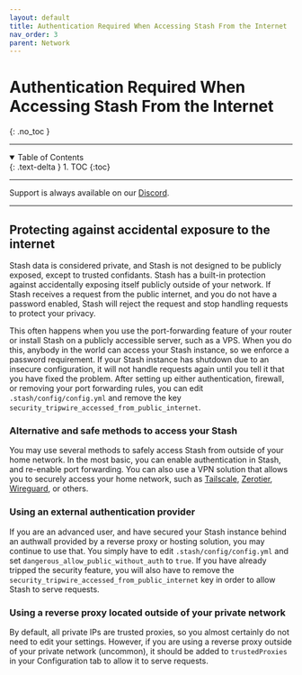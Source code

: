```yaml
---
layout: default
title: Authentication Required When Accessing Stash From the Internet
nav_order: 3
parent: Network
---
```

# **Authentication Required When Accessing Stash From the Internet**
{: .no_toc }

---

<details open markdown="block">
  <summary>
    Table of Contents
  </summary>
  {: .text-delta }
1. TOC
{:toc}
</details>

---

Support is always available on our [Discord](https://discord.gg/2TsNFKt).

---

## Protecting against accidental exposure to the internet

Stash data is considered private, and Stash is not designed to be publicly exposed, except to trusted confidants. Stash has a built-in protection against accidentally exposing itself publicly outside of your network. If Stash receives a request from the public internet, and you do not have a password enabled, Stash will reject the request and stop handling requests to protect your privacy.

This often happens when you use the port-forwarding feature of your router or install Stash on a publicly accessible server, such as a VPS. When you do this, anybody in the world can access your Stash instance, so we enforce a password requirement. If your Stash instance has shutdown due to an insecure configuration, it will not handle requests again until you tell it that you have fixed the problem. After setting up either authentication, firewall, or removing your port forwarding rules, you can edit `.stash/config/config.yml` and remove the key `security_tripwire_accessed_from_public_internet`.

### Alternative and safe methods to access your Stash

You may use several methods to safely access Stash from outside of your home network. In the most basic, you can enable authentication in Stash, and re-enable port forwarding. You can also use a VPN solution that allows you to securely access your home network, such as [Tailscale](https://tailscale.com), [Zerotier](https://zerotier.com), [Wireguard](https://www.digitalocean.com/community/tutorials/how-to-set-up-wireguard-on-ubuntu-20-04), or others.

### Using an external authentication provider

If you are an advanced user, and have secured your Stash instance behind an authwall provided by a reverse proxy or hosting solution, you may continue to use that. You simply have to edit `.stash/config/config.yml` and set `dangerous_allow_public_without_auth` to `true`. If you have already tripped the security feature, you will also have to remove the `security_tripwire_accessed_from_public_internet` key in order to allow Stash to serve requests.

### Using a reverse proxy located outside of your private network

By default, all private IPs are trusted proxies, so you almost certainly do not need to edit your settings.
However, if you are using a reverse proxy outside of your private network (uncommon), it should be added to `trustedProxies` in your Configuration tab to allow it to serve requests.